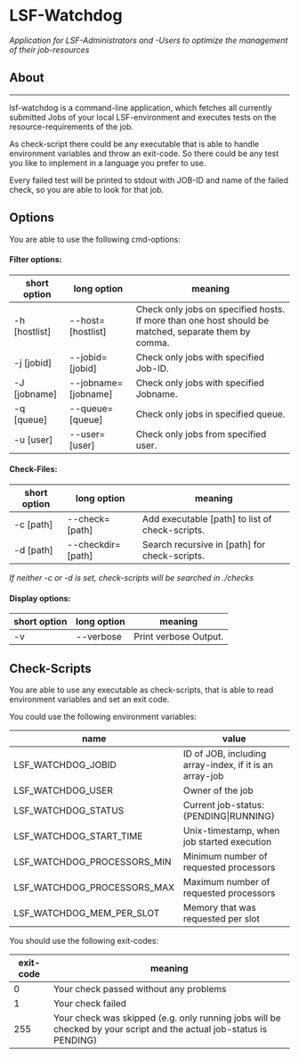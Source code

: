 # LSF-Watchdog
*Application for LSF-Administrators and -Users to optimize the management of their job-resources* 

## About
-------
lsf-watchdog is a command-line application, which fetches all currently submitted Jobs of your local LSF-environment and executes tests on the resource-requirements of the job.

As check-script there could be any executable that is able to handle environment variables and throw an exit-code. So there could be any test you like to implement in a language you prefer to use.

Every failed test will be printed to stdout with JOB-ID and name of the failed check, so you are able to look for that job.


## Options
You are able to use the following cmd-options:

#### Filter options:

| short option  | long option   | meaning |
| ------------- | ------------- | ------- |
| -h [hostlist] | --host=[hostlist] | Check only jobs on specified hosts. If more than one host should be matched, separate them by comma. |
| -j [jobid] | --jobid=[jobid] | Check only jobs with specified Job-ID. |
| -J [jobname] | --jobname=[jobname] | Check only jobs with specified Jobname. |
| -q [queue] | --queue=[queue] | Check only jobs in specified queue. |
| -u [user] | --user=[user] | Check only jobs from specified user. |

#### Check-Files:

| short option  | long option   | meaning |
| ------------- | ------------- | ------- |
| -c [path] | --check=[path] | Add executable [path] to list of check-scripts. |
| -d [path] | --checkdir=[path] | Search recursive in [path] for check-scripts. |
*If neither -c or -d is set, check-scripts will be searched in ./checks*

#### Display options:

| short option  | long option   | meaning |
| ------------- | ------------- | ------- |
| -v | --verbose | Print verbose Output. |



## Check-Scripts
You are able to use any executable as check-scripts, that is able to read environment variables and set an exit code.

You could use the following environment variables:

| name  | value |
| ------------- | ------------- |
| LSF_WATCHDOG_JOBID | ID of JOB, including array-index, if it is an array-job |
| LSF_WATCHDOG_USER | Owner of the job |
| LSF_WATCHDOG_STATUS | Current job-status: {PENDING\|RUNNING} |
| LSF_WATCHDOG_START_TIME | Unix-timestamp, when job started execution |
| LSF_WATCHDOG_PROCESSORS_MIN | Minimum number of requested processors |
| LSF_WATCHDOG_PROCESSORS_MAX | Maximum number of requested processors |
| LSF_WATCHDOG_MEM_PER_SLOT | Memory that was requested per slot |


You should use the following exit-codes:

| exit-code  | meaning |
| ---------- | ------- |
| 0 | Your check passed without any problems |
| 1 | Your check failed |
| 255 | Your check was skipped (e.g. only running jobs will be checked by your script and the actual job-status is PENDING) |
